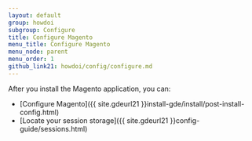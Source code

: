 ```yaml
---
layout: default
group: howdoi
subgroup: Configure
title: Configure Magento
menu_title: Configure Magento
menu_node: parent
menu_order: 1
github_link21: howdoi/config/configure.md
---
```


After you install the Magento application, you can:

*	[Configure Magento]({{ site.gdeurl21 }}install-gde/install/post-install-config.html)
*	[Locate your session storage]({{ site.gdeurl21 }}config-guide/sessions.html)